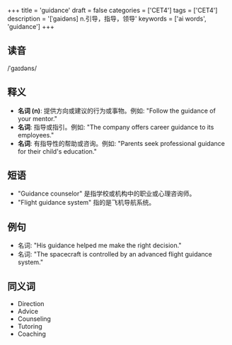 +++
title = 'guidance'
draft = false
categories = ['CET4']
tags = ['CET4']
description = '[ˈgaidəns] n.引导，指导，领导'
keywords = ['ai words', 'guidance']
+++

## 读音
/ˈɡaɪdəns/

## 释义
- **名词 (n)**: 提供方向或建议的行为或事物。例如: "Follow the guidance of your mentor."
- **名词**: 指导或指引。例如: "The company offers career guidance to its employees."
- **名词**: 有指导性的帮助或咨询。例如: "Parents seek professional guidance for their child's education."

## 短语
- "Guidance counselor" 是指学校或机构中的职业或心理咨询师。
- "Flight guidance system" 指的是飞机导航系统。

## 例句
- 名词: "His guidance helped me make the right decision."
- 名词: "The spacecraft is controlled by an advanced flight guidance system."

## 同义词
- Direction
- Advice
- Counseling
- Tutoring
- Coaching
